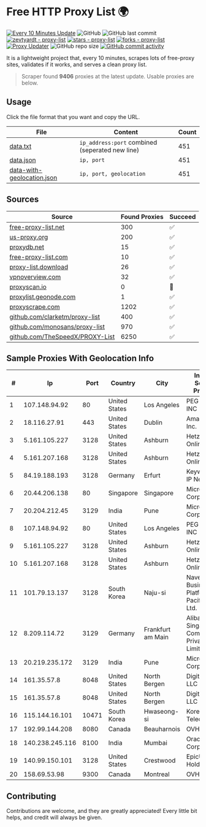 
# Free HTTP Proxy List 🌍

[![Every 10 Minutes Update](https://github.com/mertguvencli/http-proxy-list/actions/workflows/main.yml/badge.svg?branch=main)](https://github.com/mertguvencli/http-proxy-list/actions/workflows/main.yml)
![GitHub](https://img.shields.io/github/license/mertguvencli/http-proxy-list)
![GitHub last commit](https://img.shields.io/github/last-commit/mertguvencli/http-proxy-list)
[![zevtyardt - proxy-list](https://img.shields.io/static/v1?label=zevtyardt&message=proxy-list&color=blue&logo=github)](https://github.com/zevtyardt/proxy-list "Go to GitHub repo")
[![stars - proxy-list](https://img.shields.io/github/stars/zevtyardt/proxy-list?style=social)](https://github.com/zevtyardt/proxy-list)
[![forks - proxy-list](https://img.shields.io/github/forks/zevtyardt/proxy-list?style=social)](https://github.com/zevtyardt/proxy-list)
[![Proxy Updater](https://github.com/zevtyardt/proxy-list/workflows/Proxy%20Updater/badge.svg)](https://github.com/zevtyardt/proxy-list/actions?query=workflow:"Proxy+Updater")
![GitHub repo size](https://img.shields.io/github/repo-size/zevtyardt/proxy-list)
[![GitHub commit activity](https://img.shields.io/github/commit-activity/m/zevtyardt/proxy-list?logo=commits)](https://github.com/zevtyardt/proxy-list/commits/main)

It is a lightweight project that, every 10 minutes, scrapes lots of free-proxy sites, validates if it works, and serves a clean proxy list.

> Scraper found **9406** proxies at the latest update. Usable proxies are below.

## Usage

Click the file format that you want and copy the URL.

|File|Content|Count|
|----|-------|-----|
|[data.txt](https://raw.githubusercontent.com/mertguvencli/http-proxy-list/main/proxy-list/data.txt)|`ip_address:port` combined (seperated new line)|451|
|[data.json](https://raw.githubusercontent.com/mertguvencli/http-proxy-list/main/proxy-list/data.json)|`ip, port`|451|
|[data-with-geolocation.json](https://raw.githubusercontent.com/mertguvencli/http-proxy-list/main/proxy-list/data-with-geolocation.json)|`ip, port, geolocation`|451|

## Sources

|Source|Found Proxies|Succeed|
|------|-------------|-------|
|[free-proxy-list.net](https://free-proxy-list.net)|300|✅|
|[us-proxy.org](https://www.us-proxy.org)|200|✅|
|[proxydb.net](http://proxydb.net)|15|✅|
|[free-proxy-list.com](https://free-proxy-list.com/?page=&port=&type%5B%5D=http&type%5B%5D=https&up_time=0&search=Search)|10|✅|
|[proxy-list.download](https://www.proxy-list.download/HTTP)|26|✅|
|[vpnoverview.com](https://vpnoverview.com/privacy/anonymous-browsing/free-proxy-servers)|32|✅|
|[proxyscan.io](https://www.proxyscan.io)|0|🚫|
|[proxylist.geonode.com](https://proxylist.geonode.com/api/proxy-list?limit=300&page=1&sort_by=lastChecked&sort_type=desc&protocols=http,https)|1|✅|
|[proxyscrape.com](https://api.proxyscrape.com/v2/?request=displayproxies&protocol=http&timeout=10000&country=all&ssl=all&anonymity=all)|1202|✅|
|[github.com/clarketm/proxy-list](https://raw.githubusercontent.com/clarketm/proxy-list/master/proxy-list-raw.txt)|400|✅|
|[github.com/monosans/proxy-list](https://raw.githubusercontent.com/monosans/proxy-list/main/proxies/http.txt)|970|✅|
|[github.com/TheSpeedX/PROXY-List](https://raw.githubusercontent.com/TheSpeedX/PROXY-List/master/http.txt)|6250|✅|


## Sample Proxies With Geolocation Info

|#|Ip|Port|Country|City|Internet Service Provider|
|-|--|----|-------|----|-------------------------|
|1|107.148.94.92|80|United States|Los Angeles|PEG TECH INC|
|2|18.116.27.91|443|United States|Dublin|Amazon.com, Inc.|
|3|5.161.105.227|3128|United States|Ashburn|Hetzner Online GmbH|
|4|5.161.207.168|3128|United States|Ashburn|Hetzner Online GmbH|
|5|84.19.188.193|3128|Germany|Erfurt|Keyweb AG IP Network|
|6|20.44.206.138|80|Singapore|Singapore|Microsoft Corporation|
|7|20.204.212.45|3129|India|Pune|Microsoft Corporation|
|8|107.148.94.92|80|United States|Los Angeles|PEG TECH INC|
|9|5.161.105.227|3128|United States|Ashburn|Hetzner Online GmbH|
|10|5.161.207.168|3128|United States|Ashburn|Hetzner Online GmbH|
|11|101.79.13.137|3128|South Korea|Naju-si|Naver Business Platform Asia Pacific Pte. Ltd.|
|12|8.209.114.72|3129|Germany|Frankfurt am Main|Alibaba.com Singapore E-Commerce Private Limited|
|13|20.219.235.172|3129|India|Pune|Microsoft Corporation|
|14|161.35.57.8|8048|United States|North Bergen|DigitalOcean, LLC|
|15|161.35.57.8|8048|United States|North Bergen|DigitalOcean, LLC|
|16|115.144.16.101|10471|South Korea|Hwaseong-si|Korea Telecom|
|17|192.99.144.208|8080|Canada|Beauharnois|OVH SAS|
|18|140.238.245.116|8100|India|Mumbai|Oracle Corporation|
|19|140.99.150.101|3128|United States|Crestwood|EpicUp Holdings Inc|
|20|158.69.53.98|9300|Canada|Montreal|OVH SAS|



## Contributing

Contributions are welcome, and they are greatly appreciated! Every
little bit helps, and credit will always be given.

